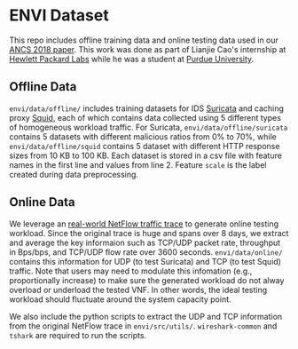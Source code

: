 # ENVI Dataset
This repo includes offline training data and online testing data used in our [ANCS 2018 paper](https://dl.acm.org/citation.cfm?id=3230725). This work was done as part of Lianjie Cao's internship at [Hewlett Packard Labs](https://www.labs.hpe.com/) while he was a student at [Purdue University](https://www.cs.purdue.edu/).

## Offline Data
```envi/data/offline/``` includes training datasets for IDS [Suricata](https://suricata-ids.org/) and caching proxy [Squid](http://www.squid-cache.org/), each of which contains data collected using 5 different types of homogeneous workload traffic.
For Suricata, ```envi/data/offline/suricata``` contains 5 datasets with different malicious ratios from 0% to 70%, while ```envi/data/offline/squid``` contains 5 dataset with different HTTP response sizes from 10 KB to 100 KB.
Each dataset is stored in a csv file with feature names in the first line and values from line 2. Feature ```scale``` is the label created during data preprocessing.

## Online Data
We leverage an [real-world NetFlow traffic trace](https://www.simpleweb.org/wiki/index.php/Traces#NetFlow_Traces) to generate online testing workload. Since the original trace is huge and spans over 8 days, we extract and average the key informaion such as TCP/UDP packet rate, throughput in Bps/bps, and TCP/UDP flow rate over 3600 seconds. ```envi/data/online/``` contains this information for UDP (to test Suricata) and TCP (to test Squid) traffic. Note that users may need to modulate this infomation (e.g., proportionally increase) to make sure the generated workload do not alway overload or underload the tested VNF. In other words, the ideal testing workload should fluctuate around the system capacity point.

We also include the python scripts to extract the UDP and TCP information from the original NetFlow trace in ```envi/src/utils/```. ```wireshark-common``` and ```tshark``` are required to run the scripts.

